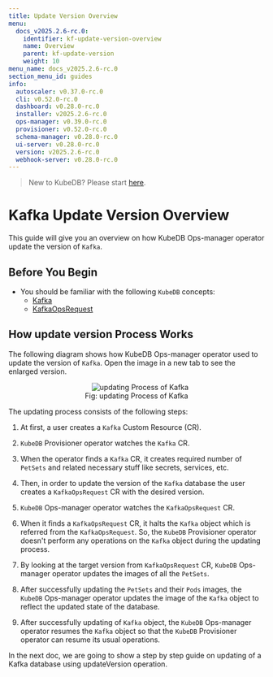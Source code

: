 ```yaml
---
title: Update Version Overview
menu:
  docs_v2025.2.6-rc.0:
    identifier: kf-update-version-overview
    name: Overview
    parent: kf-update-version
    weight: 10
menu_name: docs_v2025.2.6-rc.0
section_menu_id: guides
info:
  autoscaler: v0.37.0-rc.0
  cli: v0.52.0-rc.0
  dashboard: v0.28.0-rc.0
  installer: v2025.2.6-rc.0
  ops-manager: v0.39.0-rc.0
  provisioner: v0.52.0-rc.0
  schema-manager: v0.28.0-rc.0
  ui-server: v0.28.0-rc.0
  version: v2025.2.6-rc.0
  webhook-server: v0.28.0-rc.0
---
```


> New to KubeDB? Please start [here](/docs/v2025.2.6-rc.0/README).

# Kafka Update Version Overview

This guide will give you an overview on how KubeDB Ops-manager operator update the version of `Kafka`.

## Before You Begin

- You should be familiar with the following `KubeDB` concepts:
    - [Kafka](/docs/v2025.2.6-rc.0/guides/kafka/concepts/kafka)
    - [KafkaOpsRequest](/docs/v2025.2.6-rc.0/guides/kafka/concepts/kafkaopsrequest)

## How update version Process Works

The following diagram shows how KubeDB Ops-manager operator used to update the version of `Kafka`. Open the image in a new tab to see the enlarged version.

<figure align="center">
  <img alt="updating Process of Kafka" src="/docs/v2025.2.6-rc.0/images/day-2-operation/kafka/kf-update-version.svg">
<figcaption align="center">Fig: updating Process of Kafka</figcaption>
</figure>

The updating process consists of the following steps:

1. At first, a user creates a `Kafka` Custom Resource (CR).

2. `KubeDB` Provisioner  operator watches the `Kafka` CR.

3. When the operator finds a `Kafka` CR, it creates required number of `PetSets` and related necessary stuff like secrets, services, etc.

4. Then, in order to update the version of the `Kafka` database the user creates a `KafkaOpsRequest` CR with the desired version.

5. `KubeDB` Ops-manager operator watches the `KafkaOpsRequest` CR.

6. When it finds a `KafkaOpsRequest` CR, it halts the `Kafka` object which is referred from the `KafkaOpsRequest`. So, the `KubeDB` Provisioner  operator doesn't perform any operations on the `Kafka` object during the updating process.

7. By looking at the target version from `KafkaOpsRequest` CR, `KubeDB` Ops-manager operator updates the images of all the `PetSets`.

8. After successfully updating the `PetSets` and their `Pods` images, the `KubeDB` Ops-manager operator updates the image of the `Kafka` object to reflect the updated state of the database.

9. After successfully updating of `Kafka` object, the `KubeDB` Ops-manager operator resumes the `Kafka` object so that the `KubeDB` Provisioner  operator can resume its usual operations.

In the next doc, we are going to show a step by step guide on updating of a Kafka database using updateVersion operation.